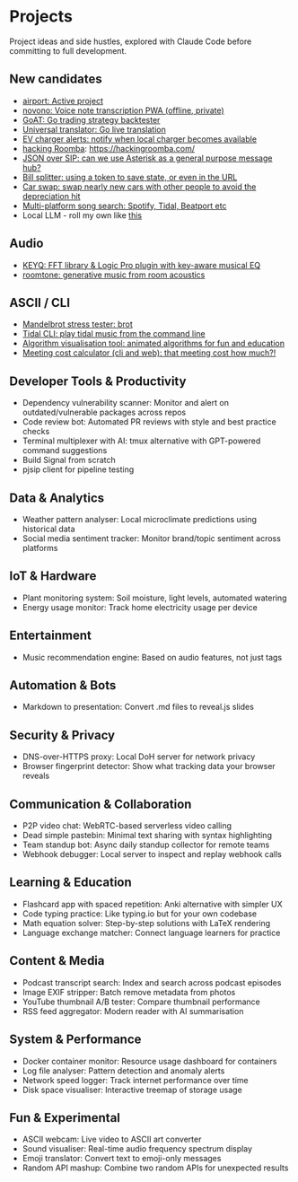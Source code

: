 # Projects

Project ideas and side hustles, explored with Claude Code before committing to full development.

## New candidates

- [airport: Active project](https://github.com/deanturpin/airport)
- [novono: Voice note transcription PWA (offline, private)](https://github.com/deanturpin/novono)
- [GoAT: Go trading strategy backtester](https://github.com/deanturpin/projects/issues/3)
- [Universal translator: Go live translation](https://github.com/deanturpin/projects/issues/4)
- [EV charger alerts: notify when local charger becomes available](https://github.com/deanturpin/projects/issues/5)
- [hacking Roomba](https://github.com/deanturpin/projects/issues/6): https://hackingroomba.com/
- [JSON over SIP: can we use Asterisk as a general purpose message hub?](https://github.com/deanturpin/projects/issues/7)
- [Bill splitter: using a token to save state, or even in the URL](https://github.com/deanturpin/projects/issues/8)
- [Car swap: swap nearly new cars with other people to avoid the depreciation hit](https://github.com/deanturpin/projects/issues/9)
- [Multi-platform song search: Spotify, Tidal, Beatport etc](https://github.com/deanturpin/projects/issues/10)
- Local LLM - roll my own like [this](https://github.com/QwenLM/Qwen3)

## Audio

- [KEYQ: FFT library & Logic Pro plugin with key-aware musical EQ](https://github.com/deanturpin/keyq)
- [roomtone: generative music from room acoustics](https://github.com/deanturpin/roomtone)

## ASCII / CLI

- [Mandelbrot stress tester: brot](https://github.com/deanturpin/projects/issues/12)
- [Tidal CLI: play tidal music from the command line](https://github.com/deanturpin/projects/issues/13)
- [Algorithm visualisation tool: animated algorithms for fun and education](https://github.com/deanturpin/projects/issues/14)
- [Meeting cost calculator (cli and web): that meeting cost how much?!](https://github.com/deanturpin/projects/issues/15)

## Developer Tools & Productivity

- Dependency vulnerability scanner: Monitor and alert on outdated/vulnerable packages across repos
- Code review bot: Automated PR reviews with style and best practice checks
- Terminal multiplexer with AI: tmux alternative with GPT-powered command suggestions
- Build Signal from scratch
- pjsip client for pipeline testing

## Data & Analytics

- Weather pattern analyser: Local microclimate predictions using historical data
- Social media sentiment tracker: Monitor brand/topic sentiment across platforms

## IoT & Hardware

- Plant monitoring system: Soil moisture, light levels, automated watering
- Energy usage monitor: Track home electricity usage per device

## Entertainment

- Music recommendation engine: Based on audio features, not just tags

## Automation & Bots

- Markdown to presentation: Convert .md files to reveal.js slides

## Security & Privacy

- DNS-over-HTTPS proxy: Local DoH server for network privacy
- Browser fingerprint detector: Show what tracking data your browser reveals

## Communication & Collaboration

- P2P video chat: WebRTC-based serverless video calling
- Dead simple pastebin: Minimal text sharing with syntax highlighting
- Team standup bot: Async daily standup collector for remote teams
- Webhook debugger: Local server to inspect and replay webhook calls

## Learning & Education

- Flashcard app with spaced repetition: Anki alternative with simpler UX
- Code typing practice: Like typing.io but for your own codebase
- Math equation solver: Step-by-step solutions with LaTeX rendering
- Language exchange matcher: Connect language learners for practice

## Content & Media

- Podcast transcript search: Index and search across podcast episodes
- Image EXIF stripper: Batch remove metadata from photos
- YouTube thumbnail A/B tester: Compare thumbnail performance
- RSS feed aggregator: Modern reader with AI summarisation

## System & Performance

- Docker container monitor: Resource usage dashboard for containers
- Log file analyser: Pattern detection and anomaly alerts
- Network speed logger: Track internet performance over time
- Disk space visualiser: Interactive treemap of storage usage

## Fun & Experimental

- ASCII webcam: Live video to ASCII art converter
- Sound visualiser: Real-time audio frequency spectrum display
- Emoji translator: Convert text to emoji-only messages
- Random API mashup: Combine two random APIs for unexpected results

